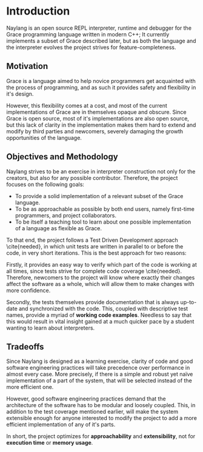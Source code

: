 Introduction
============

Naylang is an open source REPL interpreter, runtime and debugger for the Grace programming language written in modern C++;
It currently implements a subset of Grace described later, but as both the language and the interpreter evolves the project strives for feature-completeness.

Motivation
-------
Grace is a language aimed to help novice programmers get acquainted with the process of programming, and as such it provides safety and flexibility in it's design.

However, this flexibility comes at a cost, and most of the current implementations of Grace are in themselves opaque and obscure. Since Grace is open source, most of it's implementations are also open source, but this lack of clarity in the implementation makes them hard to extend and modify by third parties and newcomers, severely damaging the growth opportunities of the language.

Objectives and Methodology
-------
Naylang strives to be an exercise in interpreter construction not only for the creators, but also for any possible contributor. Therefore, the project focuses on the following goals:

- To provide a solid implementation of a relevant subset of the Grace language.
- To be as approachable as possible by both end users, namely first-time programmers, and project collaborators.
- To be itself a teaching tool to learn about one possible implementation of a language as flexible as Grace.

To that end, the project follows a Test Driven Development approach \cite{needed}, in which unit tests are written in parallel to or before the code, in very short iterations. This is the best approach for two reasons:

Firstly, it provides an easy way to verify which part of the code is working at all times, since tests strive for complete code coverage \cite{needed}. Therefore, newcomers to the project will know where exactly their changes affect the software as a whole, which will allow them to make changes with more confidence.

Secondly, the tests themselves provide documentation that is always up-to-date and synchronized with the code. This, coupled with descriptive test names, provide a myriad of **working code examples**. Needless to say that this would result in vital insight gained at a much quicker pace by a student wanting to learn about interpreters.

Tradeoffs
-------

Since Naylang is designed as a learning exercise, clarity of code and good software engineering practices will take precedence over performance in almost every case. More precisely, if there is a simple and robust yet naïve implementation of a part of the system, that will be selected instead of the more efficient one.

However, good software engineering practices demand that the architecture of the software has to be modular and loosely coupled. This, in addition to the test coverage mentioned earlier, will make the system extensible enough for anyone interested to modify the project to add a more efficient implementation of any of it's parts.

In short, the project optimizes for **approachability** and **extensibility**, not for **execution time** or **memory usage**.
